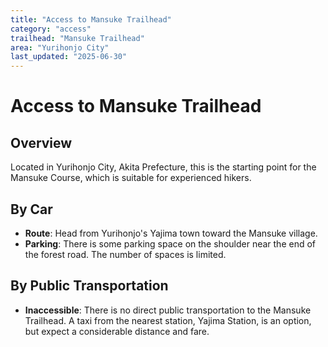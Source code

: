 ```yaml
---
title: "Access to Mansuke Trailhead"
category: "access"
trailhead: "Mansuke Trailhead"
area: "Yurihonjo City"
last_updated: "2025-06-30"
---
```


# Access to Mansuke Trailhead

## Overview
Located in Yurihonjo City, Akita Prefecture, this is the starting point for the Mansuke Course, which is suitable for experienced hikers.

## By Car
- **Route**: Head from Yurihonjo's Yajima town toward the Mansuke village.
- **Parking**: There is some parking space on the shoulder near the end of the forest road. The number of spaces is limited.

## By Public Transportation
- **Inaccessible**: There is no direct public transportation to the Mansuke Trailhead. A taxi from the nearest station, Yajima Station, is an option, but expect a considerable distance and fare.